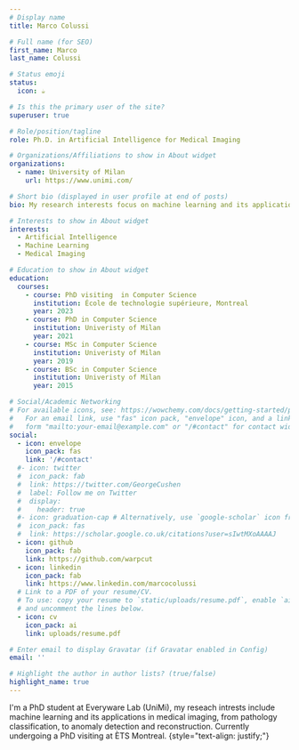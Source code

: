 ```yaml
---
# Display name
title: Marco Colussi

# Full name (for SEO)
first_name: Marco
last_name: Colussi

# Status emoji
status:
  icon: ☕️

# Is this the primary user of the site?
superuser: true

# Role/position/tagline
role: Ph.D. in Artificial Intelligence for Medical Imaging

# Organizations/Affiliations to show in About widget
organizations:
  - name: University of Milan
    url: https://www.unimi.com/

# Short bio (displayed in user profile at end of posts)
bio: My research interests focus on machine learning and its application to medical imaging.

# Interests to show in About widget
interests:
  - Artificial Intelligence
  - Machine Learning
  - Medical Imaging

# Education to show in About widget
education:
  courses:
    - course: PhD visiting  in Computer Science
      institution: École de technologie supérieure, Montreal
      year: 2023
    - course: PhD in Computer Science
      institution: Univeristy of Milan
      year: 2021
    - course: MSc in Computer Science
      institution: Univeristy of Milan
      year: 2019
    - course: BSc in Computer Science
      institution: Univeristy of Milan
      year: 2015

# Social/Academic Networking
# For available icons, see: https://wowchemy.com/docs/getting-started/page-builder/#icons
#   For an email link, use "fas" icon pack, "envelope" icon, and a link in the
#   form "mailto:your-email@example.com" or "/#contact" for contact widget.
social:
  - icon: envelope
    icon_pack: fas
    link: '/#contact'
  #- icon: twitter
  #  icon_pack: fab
  #  link: https://twitter.com/GeorgeCushen
  #  label: Follow me on Twitter
  #  display:
  #    header: true
  #- icon: graduation-cap # Alternatively, use `google-scholar` icon from `ai` icon pack
  #  icon_pack: fas
  #  link: https://scholar.google.co.uk/citations?user=sIwtMXoAAAAJ
  - icon: github
    icon_pack: fab
    link: https://github.com/warpcut
  - icon: linkedin
    icon_pack: fab
    link: https://www.linkedin.com/marcocolussi
  # Link to a PDF of your resume/CV.
  # To use: copy your resume to `static/uploads/resume.pdf`, enable `ai` icons in `params.yaml`,
  # and uncomment the lines below.
  - icon: cv
    icon_pack: ai
    link: uploads/resume.pdf

# Enter email to display Gravatar (if Gravatar enabled in Config)
email: ''

# Highlight the author in author lists? (true/false)
highlight_name: true
---
```


I'm a PhD student at Everyware Lab (UniMi), my reseach intrests include machine learning and its applications in medical imaging, from pathology classification, to anomaly detection and reconstruction.
Currently undergoing a PhD visiting at ÈTS Montreal.
{style="text-align: justify;"}
